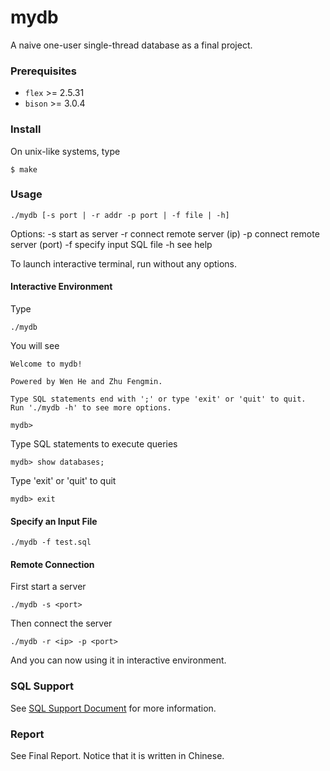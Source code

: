 # mydb

A naive one-user single-thread database as a final project.

### Prerequisites

- `flex` >= 2.5.31
- `bison` >= 3.0.4

### Install

On unix-like systems, type

    $ make

### Usage

    ./mydb [-s port | -r addr -p port | -f file | -h]

Options:
	-s    start as server
	-r    connect remote server (ip)
	-p    connect remote server (port)
	-f    specify input SQL file
    -h    see help

To launch interactive terminal, run without any options.

#### Interactive Environment

Type

    ./mydb

You will see

    Welcome to mydb!

    Powered by Wen He and Zhu Fengmin.

    Type SQL statements end with ';' or type 'exit' or 'quit' to quit.
    Run './mydb -h' to see more options.

    mydb>

Type SQL statements to execute queries

    mydb> show databases;

Type 'exit' or 'quit' to quit

    mydb> exit

#### Specify an Input File

    ./mydb -f test.sql

#### Remote Connection

First start a server

    ./mydb -s <port>

Then connect the server

    ./mydb -r <ip> -p <port>

And you can now using it in interactive environment.

### SQL Support

See [SQL Support Document](https://github.com/paulzfm/mydb/blob/master/doc/SQL%20Support%20Document.pdf) for more information.

### Report

See Final Report. Notice that it is written in Chinese.
